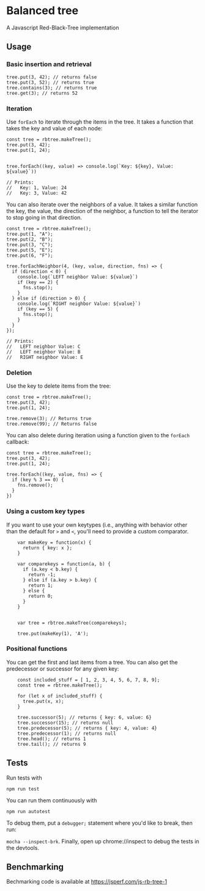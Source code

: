
# Balanced tree

A Javascript Red-Black-Tree implementation

## Usage

### Basic insertion and retrieval

```const tree = rbtree.makeTree();
tree.put(3, 42); // returns false
tree.put(3, 52); // returns true
tree.contains(3); // returns true
tree.get(3); // returns 52
```


### Iteration

Use `forEach` to iterate through the items in the tree. It takes a function that takes the key and value of each node:

```
const tree = rbtree.makeTree();
tree.put(3, 42);
tree.put(1, 24);


tree.forEach((key, value) => console.log(`Key: ${key}, Value: ${value}`))

// Prints:
//   Key: 1, Value: 24
//   Key: 3, Value: 42
```

You can also iterate over the neighbors of a value. It takes a similar function the key, the value, the direction of the neighbor, a function to tell the iterator to stop going in that direction.

```
const tree = rbtree.makeTree();
tree.put(1, "A");
tree.put(2, "B");
tree.put(3, "C");
tree.put(5, "E");
tree.put(6, "F");

tree.forEachNeighbor(4, (key, value, direction, fns) => {
  if (direction < 0) {
    console.log(`LEFT neighbor Value: ${value}`)    
    if (key == 2) {
      fns.stop();
    }
  } else if (direction > 0) {
    console.log(`RIGHT neighbor Value: ${value}`)    
    if (key == 5) {
      fns.stop();
    }
  }
});

// Prints:
//   LEFT neighbor Value: C
//   LEFT neighbor Value: B
//   RIGHT neighbor Value: E
```

### Deletion

Use the key to delete items from the tree:

```
const tree = rbtree.makeTree();
tree.put(3, 42);
tree.put(1, 24);

tree.remove(3); // Returns true
tree.remove(99); // Returns false
```

You can also delete during iteration using a function given to the `forEach` callback:

```
const tree = rbtree.makeTree();
tree.put(3, 42);
tree.put(1, 24);

tree.forEach((key, value, fns) => {
  if (key % 3 == 0) {
    fns.remove();
  }
})
```

### Using a custom key types

If you want to use your own keytypes (i.e., anything with behavior other than the default for `>` and `<`, you'll need to provide a custom comparator.

```
    var makeKey = function(x) {
      return { key: x };
    }

    var comparekeys = function(a, b) {
      if (a.key < b.key) {
        return -1;
      } else if (a.key > b.key) {
        return 1;
      } else {
        return 0;
      }
    }


    var tree = rbtree.makeTree(comparekeys);
    
    tree.put(makeKey(1), 'A');
```

### Positional functions

You can get the first and last items from a tree. You can also get the predecessor or successor for any given key:

```
    const included_stuff = [ 1, 2, 3, 4, 5, 6, 7, 8, 9];
    const tree = rbtree.makeTree();

    for (let x of included_stuff) {
      tree.put(x, x);
    }
    
    tree.successor(5); // returns { key: 6, value: 6}
    tree.successor(15); // returns null
    tree.predecessor(5); // returns { key: 4, value: 4}
    tree.predecessor(1); // returns null
    tree.head(); // returns 1
    tree.tail(); // returns 9
```

## Tests

Run tests with

`npm run test`

You can run them continuously with

`npm run autotest`

To debug them, put a `debugger;` statement where you'd like to break, then run:


`mocha --inspect-brk`. Finally, open up chrome://inspect to debug the tests in the devtools.


## Benchmarking

Bechmarking code is available at
https://jsperf.com/js-rb-tree-1
